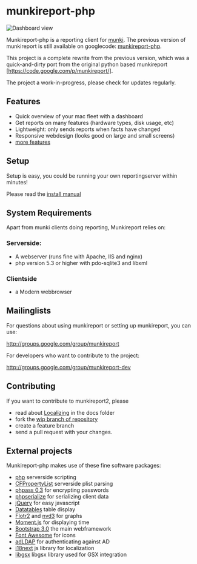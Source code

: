 munkireport-php
===============

![Dashboard view](https://github.com/munkireport/munkireport-php/wiki/assets/pics/dashboard.png)

Munkireport-php is a reporting client for [munki](https://github.com/munki/munki/). The previous version of munkireport is still available on googlecode: [munkireport-php](https://code.google.com/p/munkireport-php/).

This project is a complete rewrite from the previous version, which was a quick-and-dirty port from the original python based munkireport [https://code.google.com/p/munkireport/]. 

The project a work-in-progress, please check for updates regularly.

Features
---

* Quick overview of your mac fleet with a dashboard
* Get reports on many features (hardware types, disk usage, etc)
* Lightweight: only sends reports when facts have changed
* Responsive webdesign (looks good on large and small screens)
* [more features](https://github.com/munkireport/munkireport-php/wiki/Features)

Setup
---

Setup is easy, you could be running your own reportingserver within minutes! 

Please read the [install manual](https://github.com/munkireport/munkireport-php/wiki/Quick-demo)

System Requirements
---

Apart from munki clients doing reporting, Munkireport relies on:

### Serverside:

* A webserver (runs fine with Apache, IIS and nginx)
* php version 5.3 or higher with pdo-sqlite3 and libxml

### Clientside

* a Modern webbrowser

Mailinglists
---

For questions about using munkireport or setting up munkireport, you can use:

http://groups.google.com/group/munkireport

For developers who want to contribute to the project:

http://groups.google.com/group/munkireport-dev

Contributing
---

If you want to contribute to munkireport2, please 

* read about [Localizing](docs/localize.md) in the docs folder
* fork the [wip branch of repository](https://github.com/munkireport/munkireport-php/tree/wip)
* create a feature branch
* send a pull request with your changes.


External projects
---

Munkireport-php makes use of these fine software packages:

* [php](http://php.net) serverside scripting
* [CFPropertyList](https://github.com/rodneyrehm/CFPropertyList) serverside plist parsing
* [phpass 0.3](http://www.openwall.com/phpass/) for encrypting passwords
* [phpserialize](https://github.com/sdfsdhgjkbmnmxc/phpserialize) for serializing client data
* [jQuery](http://jquery.com) for easy javascript
* [Datatables](http://datatables.net) table display
* [Flotr2](http://www.humblesoftware.com/flotr2/) and [nvd3](https://github.com/nvd3-community/nvd3) for graphs
* [Moment.js](http://momentjs.com) for displaying time
* [Bootstrap 3.0](http://getbootstrap.com) the main webframework
* [Font Awesome](http://fortawesome.github.io/Font-Awesome/) for icons
* [adLDAP](http://adldap.sourceforge.net) for authenticating against AD
* [i18next](http://i18next.com) js library for localization
* [libgsx](https://github.com/filipp/gsxlib) libgsx library used for GSX integration 


